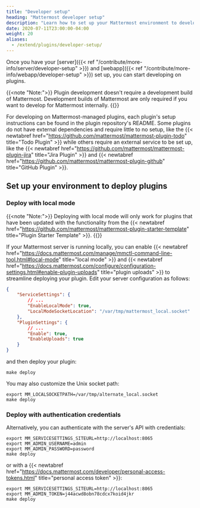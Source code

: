 ```yaml
---
title: "Developer setup"
heading: "Mattermost developer setup"
description: "Learn how to set up your Mattermost environment to develop and deploy plugins with our guide to developer setup."
date: 2020-07-11T23:00:00-04:00
weight: 20
aliases:
  - /extend/plugins/developer-setup/
---
```


Once you have your [server]({{< ref "/contribute/more-info/server/developer-setup" >}}) and [webapp]({{< ref "/contribute/more-info/webapp/developer-setup" >}}) set up, you can start developing on plugins.

{{<note "Note:">}}
Plugin development doesn't require a development build of Mattermost. Development builds of Mattermost are only required if you want to develop for Mattermost internally.
{{</note>}}

For developing on Mattermost-managed plugins, each plugin's setup instructions can be found in the plugin repository's README. Some plugins do not have external dependencies and require little to no setup, like the {{< newtabref href="https://github.com/mattermost/mattermost-plugin-todo" title="Todo Plugin" >}} while others require an external service to be set up, like the {{< newtabref href="https://github.com/mattermost/mattermost-plugin-jira" title="Jira Plugin" >}} and {{< newtabref href="https://github.com/mattermost/mattermost-plugin-github" title="GitHub Plugin" >}}.

## Set up your environment to deploy plugins

### Deploy with local mode

{{<note "Note:">}}
Deploying with local mode will only work for plugins that have been updated with the functionality from the {{< newtabref href="https://github.com/mattermost/mattermost-plugin-starter-template" title="Plugin Starter Template" >}}.
{{</note>}}

If your Mattermost server is running locally, you can enable {{< newtabref href="https://docs.mattermost.com/manage/mmctl-command-line-tool.html#local-mode" title="local mode" >}} and {{< newtabref href="https://docs.mattermost.com/configure/configuration-settings.html#enable-plugin-uploads" title="plugin uploads" >}} to streamline deploying your plugin. Edit your server configuration as follows:

```json
{
    "ServiceSettings": {
        // ...
        "EnableLocalMode": true,
        "LocalModeSocketLocation": "/var/tmp/mattermost_local.socket"
    },
    "PluginSettings": {
        // ...
        "Enable": true,
        "EnableUploads": true
    }
}
```

and then deploy your plugin:

```shell
make deploy
```

You may also customize the Unix socket path:

```shell
export MM_LOCALSOCKETPATH=/var/tmp/alternate_local.socket
make deploy
```

### Deploy with authentication credentials

Alternatively, you can authenticate with the server's API with credentials:

```shell
export MM_SERVICESETTINGS_SITEURL=http://localhost:8065
export MM_ADMIN_USERNAME=admin
export MM_ADMIN_PASSWORD=password
make deploy
```

or with a {{< newtabref href="https://docs.mattermost.com/developer/personal-access-tokens.html" title="personal access token" >}}:

```shell
export MM_SERVICESETTINGS_SITEURL=http://localhost:8065
export MM_ADMIN_TOKEN=j44acwd8obn78cdcx7koid4jkr
make deploy
```
